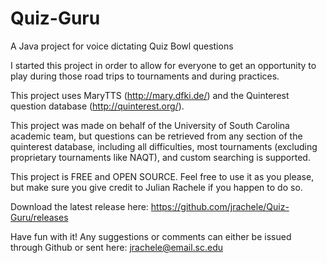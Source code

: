 # Quiz-Guru
A Java project for voice dictating Quiz Bowl questions

I started this project in order to allow for everyone to get an opportunity to play during those road trips to tournaments and during practices.

This project uses MaryTTS (http://mary.dfki.de/) and the Quinterest question database (http://quinterest.org/).

This project was made on behalf of the University of South Carolina academic team, but questions can be retrieved from any section of the quinterest database, including all difficulties, most tournaments (excluding proprietary tournaments like NAQT), and custom searching is supported.

This project is FREE and OPEN SOURCE. Feel free to use it as you please, but make sure you give credit to Julian Rachele if you happen to do so.

Download the latest release here: https://github.com/jrachele/Quiz-Guru/releases

Have fun with it! Any suggestions or comments can either be issued through Github or sent here: jrachele@email.sc.edu
